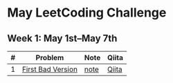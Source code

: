 # May LeetCoding Challenge

## Week 1: May 1st–May 7th

| # | Problem | Note | Qiita |
|:---:|---|---|---|
| 1 | [First Bad Version](https://leetcode.com/explore/challenge/card/may-leetcoding-challenge/534/week-1-may-1st-may-7th/3316/) | [note](w1d1_first_bad_version) | [Qiita](https://qiita.com/vc7/items/25e12aa48d2d2dc0877a) |
